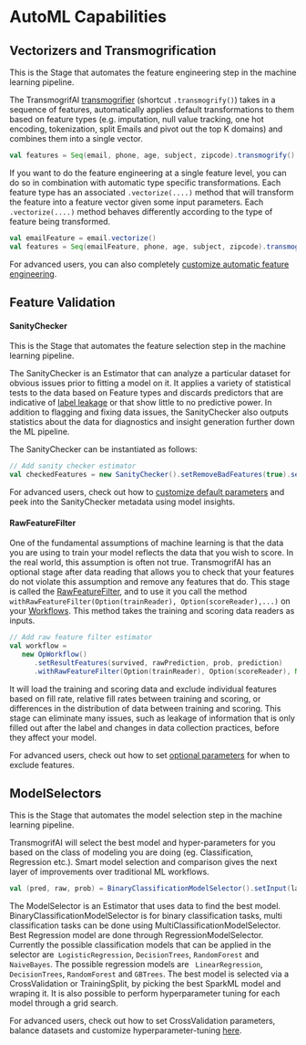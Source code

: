 # AutoML Capabilities

## Vectorizers and Transmogrification

This is the Stage that automates the feature engineering step in the machine learning pipeline.

The TransmogrifAI [transmogrifier](https://github.com/salesforce/TransmogrifAI/blob/master/core/src/main/scala/com/salesforce/op/stages/impl/feature/Transmogrifier.scala) (shortcut ```.transmogrify()```) takes in a sequence of features, automatically applies default transformations to them based on feature types (e.g. imputation, null value tracking, one hot encoding, tokenization, split Emails and pivot out the top K domains) and combines them into a single vector.  

```scala
val features = Seq(email, phone, age, subject, zipcode).transmogrify()
```


If you want to do the feature engineering at a single feature level, you can do so in combination with automatic type specific transformations. Each feature type has an associated ```.vectorize(....)``` method that will transform the feature into a feature vector given some input parameters. Each ```.vectorize(....)``` method behaves differently according to the type of feature being transformed. 

```scala
val emailFeature = email.vectorize()
val features = Seq(emailFeature, phone, age, subject, zipcode).transmogrify()
```

For advanced users, you can also completely [customize automatic feature engineering](Developer-Guide#transmogrification).

## Feature Validation

#### SanityChecker

This is the Stage that automates the feature selection step in the machine learning pipeline.

The SanityChecker is an Estimator that can analyze a particular dataset for obvious issues prior to fitting a model on it.  It applies a variety of statistical tests to the data based on Feature types and discards predictors that are indicative of [label leakage](http://machinelearningmastery.com/data-leakage-machine-learning/) or that show little to no predictive power. In addition to flagging and fixing data issues, the SanityChecker also outputs statistics about the data for diagnostics and insight generation further down the ML pipeline.

The SanityChecker can be instantiated as follows:

```scala
// Add sanity checker estimator
val checkedFeatures = new SanityChecker().setRemoveBadFeatures(true).setInput(label, features).getOutput()
```
For advanced users, check out how to [customize default parameters](Developer-Guide#sanitychecker) and peek into the SanityChecker metadata using model insights.

#### RawFeatureFilter

One of the fundamental assumptions of machine learning is that the data you are using to train your model reflects the data that you wish to score. In the real world, this assumption is often not true. TransmogrifAI has an optional stage after data reading that allows you to check that your features do not violate this assumption and remove any features that do. This stage is called the [RawFeatureFilter](https://github.com/salesforce/TransmogrifAI/blob/master/core/src/main/scala/com/salesforce/op/filters/RawFeatureFilter.scala), and to use it you call the method `withRawFeatureFilter(Option(trainReader), Option(scoreReader),...)` on your [Workflows](Developer-Guide#workflows). This method takes the training and scoring data readers as inputs.

```scala
// Add raw feature filter estimator
val workflow =
   new OpWorkflow()
      .setResultFeatures(survived, rawPrediction, prob, prediction)
      .withRawFeatureFilter(Option(trainReader), Option(scoreReader), None)
```

It will load the training and scoring data and exclude individual features based on fill rate, relative fill rates between training and scoring, or differences in the distribution of data between training and scoring. This stage can eliminate many issues, such as leakage of information that is only filled out after the label and changes in data collection practices, before they affect your model.

For advanced users, check out how to set [optional parameters](Developer-Guide#rawfeaturefilter) for when to exclude features.


## ModelSelectors

This is the Stage that automates the model selection step in the machine learning pipeline.

TransmogrifAI will select the best model and hyper-parameters for you based on the class of modeling you are doing (eg. Classification, Regression etc.).
Smart model selection and comparison gives the next layer of improvements over traditional ML workflows.

```scala
val (pred, raw, prob) = BinaryClassificationModelSelector().setInput(label, features).getOutput()
```

The ModelSelector is an Estimator that uses data to find the best model. BinaryClassificationModelSelector is for  binary classification tasks, multi classification tasks can be done using MultiClassificationModelSelector. Best Regression model are done through RegressionModelSelector. Currently the possible classification models that can be applied in the selector are` LogisticRegression`, `DecisionTrees`, `RandomForest` and `NaiveBayes`. The possible regression models are ` LinearRegression`, `DecisionTrees`, `RandomForest` and `GBTrees`. The best model is selected via a CrossValidation or TrainingSplit, by picking the best SparkML model and wraping it. It is also possible to perform hyperparameter tuning for each model through a grid search.

For advanced users, check out how to set CrossValidation parameters, balance datasets and customize hyperparameter-tuning [here](Developer-Guide#modelselector).

